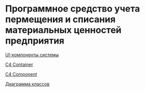 # Программное средство учета пермещения и списания материальных ценностей предприятия


[UI-компоненты системы](https://www.figma.com/design/eruxol7S4odDJ8vf6cXbnH/%D0%94%D0%B8%D0%BF%D0%BB%D0%BE%D0%BC?node-id=0-1&t=uYLjZTFfFm0JaBfw-1)

[C4 Container](https://github.com/KsChugay/Diplom/docs/C4-Container.png)

[C4 Component](https://github.com/KsChugay/Diplom/docs/C4-Component.png)

[Диаграмма классов](https://github.com/KsChugay/Diplom/docs/class.png)
